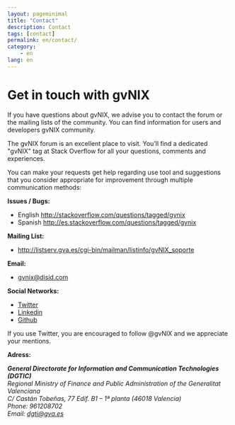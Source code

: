 ```yaml
---
layout: pageminimal
title: "Contact"
description: Contact
tags: [contact]
permalink: en/contact/
category:
    - en
lang: en
---
```


# Get in touch with gvNIX

If you have questions about gvNIX, we advise you to contact the forum or
the mailing lists of the community. You can find information for users and
developers gvNIX community.

The gvNIX forum is an excellent place to visit. You’ll find a dedicated
"gvNIX" tag at Stack Overflow for all your questions, comments and experiences.

You can make your requests get help regarding use tool and suggestions that you
consider appropriate for improvement through multiple communication methods:

**Issues / Bugs:**

- English <http://stackoverflow.com/questions/tagged/gvnix>
- Spanish <http://es.stackoverflow.com/questions/tagged/gvnix>

**Mailing List:**

- <http://listserv.gva.es/cgi-bin/mailman/listinfo/gvNIX_soporte>

**Email:**

-   <a href="mailto:gvnix@disid.com">gvnix@disid.com</a>

**Social Networks:**

-   [Twitter][]
-   [Linkedin][]
-   [Github][]

  [Twitter]: http://twitter.com/gvNIX
  [Linkedin]: http://www.linkedin.com/groups/gvNIX-3878961
  [Github]: https://github.com/gvSIGAssociation/gvnix

If you use Twitter, you are encouraged to follow @gvNIX and we appreciate your mentions.

**Adress:**

<address>
  <strong>General Directorate for Information and Communication Technologies (DGTIC)</strong><br>
  Regional Ministry of Finance and Public Administration of the Generalitat Valenciana<br>
  C/ Castán Tobeñas, 77 Edif. B1 – 1ª planta (46018 Valencia)<br>
  Phone: 961208702 <br>
  Email: <a href="mailto:dgti@gva.es">dgti@gva.es</a>
</address>

